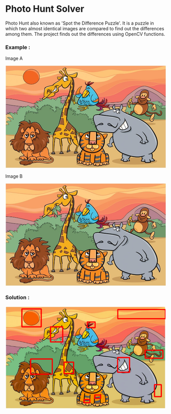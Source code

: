 # Photo Hunt Solver

Photo Hunt also known as 'Spot the Difference Puzzle'. It is a puzzle in which two almost identical images are compared to find out the differences among them.
The project finds out the differences using OpenCV functions.

### Example : 

Image A

![alt text](https://raw.githubusercontent.com/amitguptapc/Photo-Hunt-Solver/master/data/10.png)

Image B

![alt text](https://raw.githubusercontent.com/amitguptapc/Photo-Hunt-Solver/master/data/11.png)

### Solution : 

![alt text](https://raw.githubusercontent.com/amitguptapc/Photo-Hunt-Solver/master/result.png)
